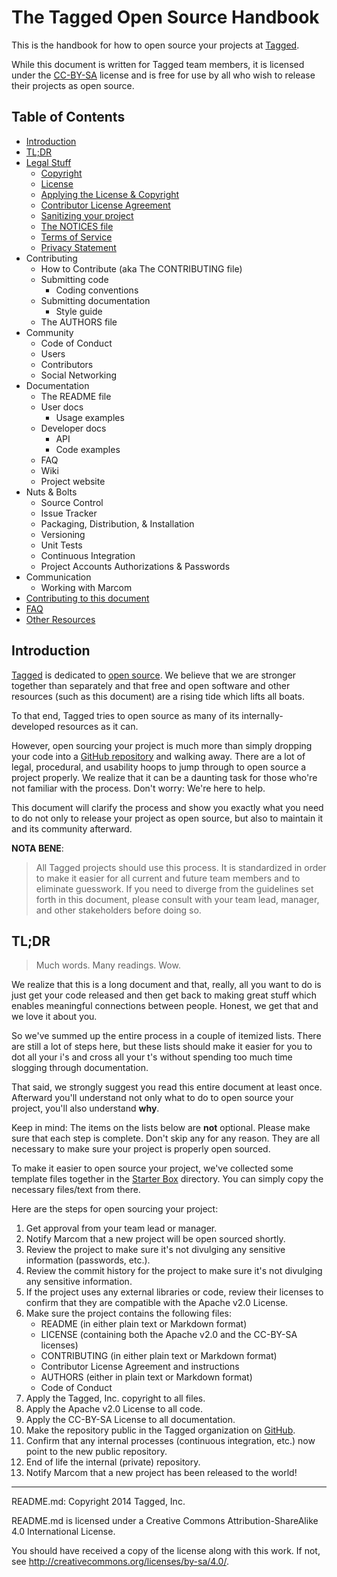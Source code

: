 # The Tagged Open Source Handbook

This is the handbook for how to open source your projects at [Tagged](http://tagged.com).

While this document is written for Tagged team members, it is licensed under the [CC-BY-SA](http://creativecommons.org/licenses/by-sa/4.0) license and is free for use by all who wish to release their projects as open source.

## Table of Contents

* [Introduction](#introduction)
* [TL;DR](#tldr)
* [Legal Stuff](./Legal.md)
   * [Copyright](./Legal.md#copyright)
   * [License](./Legal.md#license)
   * [Applying the License & Copyright](./Legal.md#applying-the-licenses--copyright-to-your-project)
   * [Contributor License Agreement](./Legal.md#contributor-license-agreement)
   * [Sanitizing your project](./Legal.md#sanititizing-your-project)
   * [The NOTICES file](./Legal.md#the-notices-file)
   * [Terms of Service](./Legal.md#terms-of-service)
   * [Privacy Statement](./Legal.md#privacy-statement)
* Contributing
   * How to Contribute (aka The CONTRIBUTING file)
   * Submitting code
      * Coding conventions
   * Submitting documentation
      * Style guide
   * The AUTHORS file
* Community
   * Code of Conduct
   * Users
   * Contributors
   * Social Networking
* Documentation
   * The README file
   * User docs
      * Usage examples
   * Developer docs
      * API
      * Code examples
   * FAQ
   * Wiki
   * Project website
* Nuts & Bolts
   * Source Control
   * Issue Tracker
   * Packaging, Distribution, & Installation
   * Versioning
   * Unit Tests
   * Continuous Integration
   * Project Accounts Authorizations & Passwords
* Communication
   * Working with Marcom
* [Contributing to this document](./CONTRIBUTING.md)
* [FAQ](./FAQ.md)
* [Other Resources](./Resources.md)

## Introduction

[Tagged](http://tagged.com) is dedicated to [open
source](http://opensource.org/osd). We believe that we are stronger together than separately and that free and open software and other resources (such as this document) are a rising tide which lifts all boats.

To that end, Tagged tries to open source as many of its internally-developed resources as it can.

However, open sourcing your project is much more than simply dropping your code into a [GitHub repository](http://github.com/tagged) and walking away. There are a lot of legal, procedural, and usability hoops to jump through to open source a project properly. We realize that it can be a daunting task for those who're not familiar with the process. Don't worry: We're here to help.

This document will clarify the process and show you exactly what you need to do not only to release your project as open source, but also to maintain it and its community afterward.

**NOTA BENE**:

> All Tagged projects should use this process. It is standardized in order to make it easier for all current and future team members and to eliminate guesswork. If you need to diverge from the guidelines set forth in this document, please consult with your team lead, manager, and other stakeholders before doing so.

## TL;DR

> Much words. Many readings. Wow.

We realize that this is a long document and that, really, all you want to do is just get your code released and then get back to making great stuff which enables meaningful connections between people. Honest, we get that and we love it about you.

So we've summed up the entire process in a couple of itemized lists. There are still a lot of steps here, but these lists should make it easier for you to dot all your i's and cross all your t's without spending too much time slogging through documentation.

That said, we strongly suggest you read this entire document at least once. Afterward you'll understand not only what to do to open source your project, you'll also understand **why**.

Keep in mind: The items on the lists below are **not** optional. Please make sure that each step is complete. Don't skip any for any reason. They are all necessary to make sure your project is properly open sourced.

To make it easier to open source your project, we've collected some template files together in the [Starter Box](./starter_box) directory. You can simply copy the necessary files/text from there.

Here are the steps for open sourcing your project:

1. Get approval from your team lead or manager.
1. Notify Marcom that a new project will be open sourced shortly.
1. Review the project to make sure it's not divulging any sensitive information (passwords, etc.).
1. Review the commit history for the project to make sure it's not divulging any sensitive information.
1. If the project uses any external libraries or code, review their licenses to confirm that they are compatible with the Apache v2.0 License.
1. Make sure the project contains the following files:
    * README (in either plain text or Markdown format)
    * LICENSE (containing both the Apache v2.0 and the CC-BY-SA licenses)
    * CONTRIBUTING (in either plain text or Markdown format)
    * Contributor License Agreement and instructions
    * AUTHORS (either in plain text or Markdown format)
    * Code of Conduct
1. Apply the Tagged, Inc. copyright to all files.
1. Apply the Apache v2.0 License to all code.
1. Apply the CC-BY-SA License to all documentation.
1. Make the repository public in the Tagged organization on [GitHub](https://github.com/tagged).
1. Confirm that any internal processes (continuous integration, etc.) now point to the new public repository.
1. End of life the internal (private) repository.
1. Notify Marcom that a new project has been released to the world!

-----

README.md: Copyright 2014 Tagged, Inc.

README.md is licensed under a Creative Commons Attribution-ShareAlike 4.0 International License.

You should have received a copy of the license along with this work. If not, see <http://creativecommons.org/licenses/by-sa/4.0/>.

